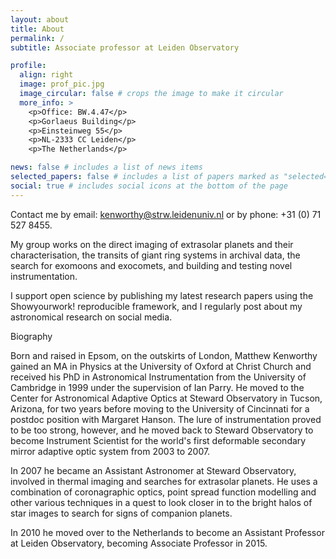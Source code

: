 ```yaml
---
layout: about
title: About
permalink: /
subtitle: Associate professor at Leiden Observatory

profile:
  align: right
  image: prof_pic.jpg
  image_circular: false # crops the image to make it circular
  more_info: >
    <p>Office: BW.4.47</p>
    <p>Gorlaeus Building</p>
    <p>Einsteinweg 55</p>
    <p>NL-2333 CC Leiden</p>
    <p>The Netherlands</p>

news: false # includes a list of news items
selected_papers: false # includes a list of papers marked as "selected={true}"
social: true # includes social icons at the bottom of the page
---
```

Contact me by email: <a href="mailto:kenworthy@strw.leidenuniv.nl">kenworthy@strw.leidenuniv.nl</a> or by phone: +31 (0) 71 527 8455.

My group works on the direct imaging of extrasolar planets and their characterisation, the transits of giant ring systems in archival data, the search for exomoons and exocomets, and building and testing novel instrumentation.

I support open science by publishing my latest research papers using the Showyourwork! reproducible framework, and I regularly post about my astronomical research on social media.

Biography

Born and raised in Epsom, on the outskirts of London, Matthew Kenworthy gained an MA in Physics at the University of Oxford at Christ Church and received his PhD in Astronomical Instrumentation from the University of Cambridge in 1999 under the supervision of Ian Parry. He moved to the Center for Astronomical Adaptive Optics at Steward Observatory in Tucson, Arizona, for two years before moving to the University of Cincinnati for a postdoc position with Margaret Hanson. The lure of instrumentation proved to be too strong, however, and he moved back to Steward Observatory to become Instrument Scientist for the world's first deformable secondary mirror adaptive optic system from 2003 to 2007.

In 2007 he became an Assistant Astronomer at Steward Observatory, involved in thermal imaging and searches for extrasolar planets. He uses a combination of coronagraphic optics, point spread function modelling and other various techniques in a quest to look closer in to the bright halos of star images to search for signs of companion planets.

In 2010 he moved over to the Netherlands to become an Assistant Professor at Leiden Observatory, becoming Associate Professor in 2015.